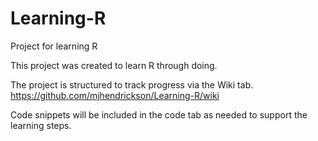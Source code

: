 # Learning-R
Project for learning R

This project was created to learn R through doing.

The project is structured to track progress via the Wiki tab.
https://github.com/mjhendrickson/Learning-R/wiki

Code snippets will be included in the code tab as needed to support the learning steps.
